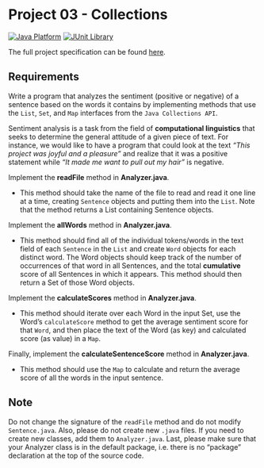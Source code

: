 # Project 03 - Collections

[![Java Platform](https://img.shields.io/badge/platform-Java-blue.svg)](https://docs.oracle.com/en/java/)
[![JUnit Library](https://img.shields.io/badge/framework-JUnit-25A162.svg)](https://junit.org/junit5/)

The full project specification can be found [here](https://courses.edx.org/courses/course-v1:PennX+SD2x+2T2017/courseware/44fa2fc239fa479baabfb7cbac8bcfb6/486c0e96406d4cd898628ed07612cb67/?activate_block_id=block-v1%3APennX%2BSD2x%2B2T2017%2Btype%40sequential%2Bblock%40486c0e96406d4cd898628ed07612cb67).

## Requirements

Write a program that analyzes the sentiment (positive or negative) of a sentence based on the words it contains by implementing methods that use the `List`, `Set`, and `Map` interfaces from the `Java Collections API`.

Sentiment analysis is a task from the field of **computational linguistics** that seeks to determine the general attitude of a given piece of text.
For instance, we would like to have a program that could look at the text *“This project was joyful and a pleasure”* and realize that it was a positive statement while *“It made me want to pull out my hair”* is negative.

Implement the **readFile** method in **Analyzer.java**.

- This method should take the name of the file to read and read it one line at a time, creating `Sentence` objects and putting them into the `List`. Note that the method returns a List containing Sentence objects.

Implement the **allWords** method in **Analyzer.java**.

- This method should find all of the individual tokens/words in the text field of each `Sentence` in the `List` and create `Word` objects for each distinct word. The Word objects should keep track of the number of occurrences of that word in all Sentences, and the total **cumulative** score of all Sentences in which it appears. This method should then return a Set of those Word objects.

Implement the **calculateScores** method in **Analyzer.java**.

- This method should iterate over each Word in the input Set, use the Word’s `calculateScore` method to get the average sentiment score for that `Word`, and then place the text of the Word (as key) and calculated score (as value) in a `Map`.

Finally, implement the **calculateSentenceScore** method in **Analyzer.java**.

- This method should use the `Map` to calculate and return the average score of all the words in the input sentence.

## Note

Do not change the signature of the `readFile` method and do not modify `Sentence.java`. Also, please do not create new `.java` files. If you need to create new classes, add them to `Analyzer.java`. Last, please make sure that your  Analyzer class is in the default package, i.e. there is no “package” declaration at the top of the source code.
